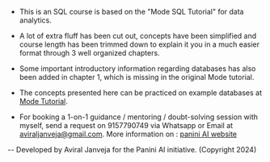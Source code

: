 - This is an SQL course is based on the "Mode SQL Tutorial" for data analytics. 

- A lot of extra fluff has been cut out, concepts have been simplified and course length has been trimmed down to explain it you in a much easier format through 3 well organized chapters.

- Some important introductory information regarding databases has also been added in chapter 1, which is missing in the original Mode tutorial.

- The concepts presented here can be practiced on example databases at [Mode Tutorial](https://mode.com/sql-tutorial).

- For booking a 1-on-1 guidance / mentoring / doubt-solving session with myself, send a request on 9157790749 via Whatsapp or Email at aviraljanveja@gmail.com. More information on : [panini AI website](https://aviraljanveja.my.canva.site/)

-- Developed by Aviral Janveja for the Panini AI initiative. (Copyright 2024)